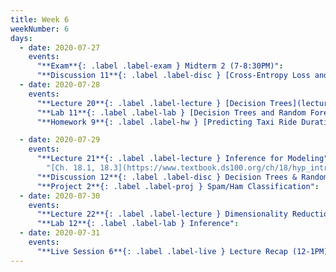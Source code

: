 ```yaml
---
title: Week 6
weekNumber: 6
days:
  - date: 2020-07-27
    events:
      "**Exam**{: .label .label-exam } Midterm 2 (7-8:30PM)":
      "**Discussion 11**{: .label .label-disc } [Cross-Entropy Loss and Classification](https://drive.google.com/file/d/1qQlYKVrB-mfSTui2lWdZ0Vnpil__vt_z/view) ([video](https://www.youtube.com/playlist?list=PLQCcNQgUcDfoJq_L7AXTNQJEtbhPfwa_U)) ([solutions](https://drive.google.com/file/d/1aKdObFfmEhbUdiVKHn__kLTqAn_s4l3j/view))":
  - date: 2020-07-28
    events:
      "**Lecture 20**{: .label .label-lecture } [Decision Trees](lecture/lec20)":
      "**Lab 11**{: .label .label-lab } [Decision Trees and Random Forests](http://data100.datahub.berkeley.edu/hub/user-redirect/git-sync?repo=https://github.com/DS-100/su20&subPath=lab/lab11/) (due Jul. 30)":
      "**Homework 9**{: .label .label-hw } [Predicting Taxi Ride Duration](http://data100.datahub.berkeley.edu/hub/user-redirect/git-sync?repo=https://github.com/DS-100/su20&subPath=hw/hw9/)":

  - date: 2020-07-29
    events:
      "**Lecture 21**{: .label .label-lecture } Inference for Modeling":
        "[Ch. 18.1, 18.3](https://www.textbook.ds100.org/ch/18/hyp_intro.html)"
      "**Discussion 12**{: .label .label-disc } Decision Trees & Random Forests":
      "**Project 2**{: .label .label-proj } Spam/Ham Classification":
  - date: 2020-07-30
    events:
      "**Lecture 22**{: .label .label-lecture } Dimensionality Reduction":
      "**Lab 12**{: .label .label-lab } Inference":
  - date: 2020-07-31
    events:
      "**Live Session 6**{: .label .label-live } Lecture Recap (12-1PM)":
---
```


